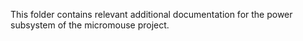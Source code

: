 This folder contains relevant additional documentation for the power subsystem of the micromouse project.
